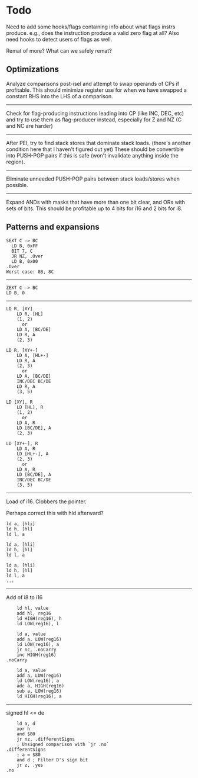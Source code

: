 # Todo

Need to add some hooks/flags containing info about what flags instrs
produce. e.g., does the instruction produce a valid zero flag at all?
Also need hooks to detect users of flags as well.

Remat of more? What can we safely remat?

## Optimizations

Analyze comparisons post-isel and attempt to swap operands of CPs if profitable.
This should minimize register use for when we have swapped a constant RHS into
the LHS of a comparison.

---

Check for flag-producing instructions leading into CP (like INC, DEC, etc) and
try to use them as flag-producer instead, especially for Z and NZ (C and NC are
harder)

---

After PEI, try to find stack stores that dominate stack loads. (there's another
condition here that I haven't figured out yet) These should be convertible into
PUSH-POP pairs if this is safe (won't invalidate anything inside the region).

---

Eliminate unneeded PUSH-POP pairs between stack loads/stores when possible.

---

Expand ANDs with masks that have more than one bit clear, and ORs with sets of
bits. This should be profitable up to 4 bits for i16 and 2 bits for i8.

## Patterns and expansions

```
SEXT C -> BC
  LD B, 0xFF
  BIT 7, C
  JR NZ, .Over
  LD B, 0x00
.Over
Worst case: 8B, 8C
```
---
```
ZEXT C -> BC
LD B, 0
```
---
```
LD R, [XY]
    LD R, [HL]
    (1, 2)
      or
    LD A, [BC/DE]
    LD R, A
    (2, 3)

LD R, [XY+-]
    LD A, [HL+-]
    LD R, A
    (2, 3)
      or
    LD A, [BC/DE]
    INC/DEC BC/DE
    LD R, A
    (3, 5)

LD [XY], R
    LD [HL], R
    (1, 2)
      or
    LD A, R
    LD [BC/DE], A
    (2, 3)

LD [XY+-], R
    LD A, R
    LD [HL+-], A
    (2, 3)
      or
    LD A, R
    LD [BC/DE], A
    INC/DEC BC/DE
    (3, 5)
```
---
Load of i16. Clobbers the pointer.

Perhaps correct this with hld afterward?

```
ld a, [hli]
ld h, [hl]
ld l, a

ld a, [hli]
ld h, [hl]
ld l, a

ld a, [hli]
ld h, [hl]
ld l, a
...
```
---
Add of i8 to i16

```
    ld hl, value
    add hl, reg16
    ld HIGH(reg16), h
    ld LOW(reg16), l
```

```
    ld a, value
    add a, LOW(reg16)
    ld LOW(reg16), a
    jr nc, .noCarry
    inc HIGH(reg16)
.noCarry
```

```
    ld a, value
    add a, LOW(reg16)
    ld LOW(reg16), a
    adc a, HIGH(reg16)
    sub a, LOW(reg16)
    ld HIGH(reg16), a
```
---
signed hl <= de

```
    ld a, d
    xor h
    and $80
    jr nz, .differentSigns
    ; Unsigned comparison with `jr .no` 
.differentSigns
    ; a = $80
    and d ; Filter D's sign bit
    jr z, .yes
.no
```